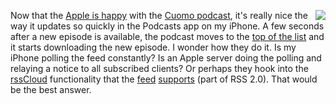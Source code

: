 <img src="http://scripting.com/images/2020/04/30/voila.png" border="0" align="right">Now that the <a href="http://scripting.com/2020/04/30.html#a142426">Apple is happy</a> with the <a href="http://this.how/cuomo/">Cuomo podcast</a>, it's really nice the way it updates so quickly in the Podcasts app on my iPhone. A few seconds after a new episode is available, the podcast moves to the <a href="http://scripting.com/images/2020/05/05/applePodcastsAppScreenShot.png">top of the list</a> and it starts downloading the new episode. I wonder how they do it. Is my iPhone polling the feed constantly? Is an Apple  server doing the polling and relaying a notice to all subscribed clients? Or perhaps they hook into the <a href="http://scripting.com/2015/06/02/rsscloudDomains.html">rssCloud</a> functionality that the <a href="http://xmlviewer.scripting.com/?url=http://scripting.com/cuomo/rss.xml">feed</a> <a href="http://scripting.com/images/2020/05/05/cloudElement.png">supports</a> (part of RSS 2.0). That would be the best answer. 
